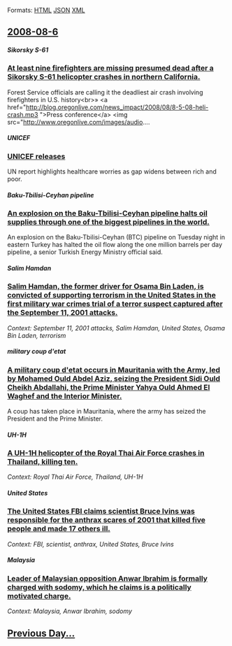 
Formats: [HTML](2008/08/6/index.html)  [JSON](2008/08/6/index.json)  [XML](2008/08/6/index.xml)  

## [2008-08-6](/news/2008/08/6/index.md)

##### Sikorsky S-61
### [ At least nine firefighters are missing presumed dead after a Sikorsky S-61 helicopter crashes in northern California. ](/news/2008/08/6/at-least-nine-firefighters-are-missing-presumed-dead-after-a-sikorsky-s-61-helicopter-crashes-in-northern-california.md)
Forest Service officials are calling it the deadliest air crash involving firefighters in U.S. history&lt;br&gt;&raquo; &lt;a href=&quot;http://blog.oregonlive.com/news_impact/2008/08/8-5-08-heli-crash.mp3 &quot;&gt;Press conference&lt;/a&gt; &lt;img src=&quot;http://www.oregonlive.com/images/audio....

##### UNICEF
### [ UNICEF releases ](/news/2008/08/6/unicef-releases.md)
UN report highlights healthcare worries as gap widens between rich and poor.

##### Baku-Tbilisi-Ceyhan pipeline
### [ An explosion on the Baku-Tbilisi-Ceyhan pipeline halts oil supplies through one of the biggest pipelines in the world. ](/news/2008/08/6/an-explosion-on-the-baku-tbilisi-ceyhan-pipeline-halts-oil-supplies-through-one-of-the-biggest-pipelines-in-the-world.md)
An explosion on the Baku-Tbilisi-Ceyhan (BTC) pipeline on Tuesday night in eastern Turkey has halted the oil flow along the one million barrels per day pipeline, a senior Turkish Energy Ministry official said.

##### Salim Hamdan
### [ Salim Hamdan, the former driver for Osama Bin Laden, is convicted of supporting terrorism in the United States in the first military war crimes trial of a terror suspect captured after the September 11, 2001 attacks. ](/news/2008/08/6/salim-hamdan-the-former-driver-for-osama-bin-laden-is-convicted-of-supporting-terrorism-in-the-united-states-in-the-first-military-war-cr.md)
_Context: September 11, 2001 attacks, Salim Hamdan, United States, Osama Bin Laden, terrorism_

##### military coup d'etat
### [ A military coup d'etat occurs in Mauritania with the Army, led by Mohamed Ould Abdel Aziz, seizing the President Sidi Ould Cheikh Abdallahi, the Prime Minister Yahya Ould Ahmed El Waghef and the Interior Minister. ](/news/2008/08/6/a-military-coup-d-a-c-tat-occurs-in-mauritania-with-the-army-led-by-mohamed-ould-abdel-aziz-seizing-the-president-sidi-ould-cheikh-abdallah.md)
A coup has taken place in Mauritania, where the army has seized the President and the Prime Minister.

##### UH-1H
### [ A UH-1H helicopter of the Royal Thai Air Force crashes in Thailand, killing ten. ](/news/2008/08/6/a-uh-1h-helicopter-of-the-royal-thai-air-force-crashes-in-thailand-killing-ten.md)
_Context: Royal Thai Air Force, Thailand, UH-1H_

##### United States
### [ The United States FBI claims scientist Bruce Ivins was responsible for the anthrax scares of 2001 that killed five people and made 17 others ill. ](/news/2008/08/6/the-united-states-fbi-claims-scientist-bruce-ivins-was-responsible-for-the-anthrax-scares-of-2001-that-killed-five-people-and-made-17-other.md)
_Context: FBI, scientist, anthrax, United States, Bruce Ivins_

##### Malaysia
### [ Leader of Malaysian opposition Anwar Ibrahim is formally charged with sodomy, which he claims is a politically motivated charge. ](/news/2008/08/6/leader-of-malaysian-opposition-anwar-ibrahim-is-formally-charged-with-sodomy-which-he-claims-is-a-politically-motivated-charge.md)
_Context: Malaysia, Anwar Ibrahim, sodomy_

## [Previous Day...](/news/2008/08/5/index.md)


